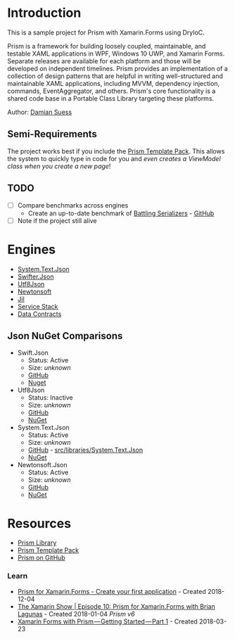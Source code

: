 # Introduction

This is a sample project for Prism with Xamarin.Forms using DryIoC.

Prism is a framework for building loosely coupled, maintainable, and testable XAML applications in WPF, Windows 10 UWP, and Xamarin Forms. Separate releases are available for each platform and those will be developed on independent timelines. Prism provides an implementation of a collection of design patterns that are helpful in writing well-structured and maintainable XAML applications, including MVVM, dependency injection, commands, EventAggregator, and others. Prism's core functionality is a shared code base in a Portable Class Library targeting these platforms.

Author: [Damian Suess](https://www.linkedin.com/in/damiansuess/)

## Semi-Requirements
The project works best if you include the [Prism Template Pack](https://marketplace.visualstudio.com/items?itemName=BrianLagunas.PrismTemplatePack). This allows the system to quickly type in code for you and _even creates a ViewModel class when you create a new page_!

## TODO
* [ ] Compare benchmarks across engines
  * Create an up-to-date benchmark of [Battling Serializers](https://michaelscodingspot.com/the-battle-of-c-to-json-serializers-in-net-core-3/) - [GitHub](https://github.com/michaelscodingspot/PracticalDebugging/blob/master/Benchmarks/Serializers/Models.cs)
* [ ] Note if the project still alive

# Engines
* [System.Text.Json](https://docs.microsoft.com/en-us/dotnet/api/system.text.json?view=netcore-3.0)
* [Swifter.Json](https://github.com/Dogwei/Swifter.Json)
* [Utf8Json](https://github.com/neuecc/Utf8Json)
* [Newtonsoft](https://www.newtonsoft.com/json)
* [Jil](https://github.com/kevin-montrose/Jil)
* [Service Stack](https://github.com/ServiceStack/ServiceStack.Text)
* [Data Contracts](https://docs.microsoft.com/en-us/dotnet/framework/wcf/samples/json-serialization)

## Json NuGet Comparisons

* Swift.Json
  * Status: Active
  * Size: _unknown_
  * [GitHub]()
  * [Nuget](https://www.nuget.org/packages/Swifter.Json)
* Utf8Json
  * Status: Inactive
  * Size: _unknown_
  * [GitHub](https://github.com/neuecc/Utf8Json/)
  * [NuGet](https://www.nuget.org/packages/Utf8Json/)
* System.Text.Json
  * Status: Active
  * Size: _unknown_
  * [GitHub](https://github.com/dotnet/runtime) - [src/libraries/System.Text.Json](https://github.com/dotnet/runtime/tree/master/src/libraries/System.Text.Json)
  * [NuGet](https://www.nuget.org/packages/System.Text.Json)
* Newtonsoft.Json
  * Status: Active
  * Size: _unknown_
  * [GitHub]()
  * [NuGet](https://www.nuget.org/packages/Newtonsoft.Json/)

# Resources
* [Prism Library](https://prismlibrary.github.io/)
* [Prism Template Pack](https://marketplace.visualstudio.com/items?itemName=BrianLagunas.PrismTemplatePack)
* [Prism on GitHub](https://github.com/PrismLibrary/Prism)

### Learn
* [Prism for Xamarin.Forms - Create your first application](https://www.youtube.com/watch?v=81Q2fxFWIqA) - Created 2018-12-04
* [The Xamarin Show | Episode 10: Prism for Xamarin.Forms with Brian Lagunas](https://www.youtube.com/watch?v=mb3_vhYw1mA) - Created 2018-01-04 _Prism v6_
* [Xamarin Forms with Prism — Getting Started — Part 1](https://medium.com/tutorialsxl/xamarin-forms-with-prism-getting-started-part-1-14832d7cf5fa) - Created 2018-03-23
